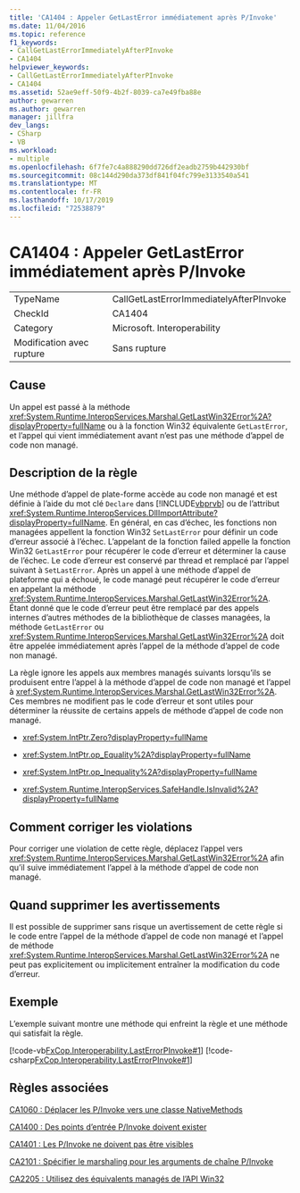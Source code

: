 ```yaml
---
title: 'CA1404 : Appeler GetLastError immédiatement après P/Invoke'
ms.date: 11/04/2016
ms.topic: reference
f1_keywords:
- CallGetLastErrorImmediatelyAfterPInvoke
- CA1404
helpviewer_keywords:
- CallGetLastErrorImmediatelyAfterPInvoke
- CA1404
ms.assetid: 52ae9eff-50f9-4b2f-8039-ca7e49fba88e
author: gewarren
ms.author: gewarren
manager: jillfra
dev_langs:
- CSharp
- VB
ms.workload:
- multiple
ms.openlocfilehash: 6f7fe7c4a888290dd726df2eadb2759b442930bf
ms.sourcegitcommit: 08c144d290da373df841f04fc799e3133540a541
ms.translationtype: MT
ms.contentlocale: fr-FR
ms.lasthandoff: 10/17/2019
ms.locfileid: "72538879"
---
```

# <a name="ca1404-call-getlasterror-immediately-after-pinvoke"></a>CA1404 : Appeler GetLastError immédiatement après P/Invoke

|||
|-|-|
|TypeName|CallGetLastErrorImmediatelyAfterPInvoke|
|CheckId|CA1404|
|Category|Microsoft. Interoperability|
|Modification avec rupture|Sans rupture|

## <a name="cause"></a>Cause

Un appel est passé à la méthode <xref:System.Runtime.InteropServices.Marshal.GetLastWin32Error%2A?displayProperty=fullName> ou à la fonction Win32 équivalente `GetLastError`, et l’appel qui vient immédiatement avant n’est pas une méthode d’appel de code non managé.

## <a name="rule-description"></a>Description de la règle
Une méthode d’appel de plate-forme accède au code non managé et est définie à l’aide du mot clé `Declare` dans [!INCLUDE[vbprvb](../code-quality/includes/vbprvb_md.md)] ou de l’attribut <xref:System.Runtime.InteropServices.DllImportAttribute?displayProperty=fullName>. En général, en cas d’échec, les fonctions non managées appellent la fonction Win32 `SetLastError` pour définir un code d’erreur associé à l’échec. L’appelant de la fonction failed appelle la fonction Win32 `GetLastError` pour récupérer le code d’erreur et déterminer la cause de l’échec. Le code d’erreur est conservé par thread et remplacé par l’appel suivant à `SetLastError`. Après un appel à une méthode d’appel de plateforme qui a échoué, le code managé peut récupérer le code d’erreur en appelant la méthode <xref:System.Runtime.InteropServices.Marshal.GetLastWin32Error%2A>. Étant donné que le code d’erreur peut être remplacé par des appels internes d’autres méthodes de la bibliothèque de classes managées, la méthode `GetLastError` ou <xref:System.Runtime.InteropServices.Marshal.GetLastWin32Error%2A> doit être appelée immédiatement après l’appel de la méthode d’appel de code non managé.

La règle ignore les appels aux membres managés suivants lorsqu’ils se produisent entre l’appel à la méthode d’appel de code non managé et l’appel à <xref:System.Runtime.InteropServices.Marshal.GetLastWin32Error%2A>. Ces membres ne modifient pas le code d’erreur et sont utiles pour déterminer la réussite de certains appels de méthode d’appel de code non managé.

- <xref:System.IntPtr.Zero?displayProperty=fullName>

- <xref:System.IntPtr.op_Equality%2A?displayProperty=fullName>

- <xref:System.IntPtr.op_Inequality%2A?displayProperty=fullName>

- <xref:System.Runtime.InteropServices.SafeHandle.IsInvalid%2A?displayProperty=fullName>

## <a name="how-to-fix-violations"></a>Comment corriger les violations
Pour corriger une violation de cette règle, déplacez l’appel vers <xref:System.Runtime.InteropServices.Marshal.GetLastWin32Error%2A> afin qu’il suive immédiatement l’appel à la méthode d’appel de code non managé.

## <a name="when-to-suppress-warnings"></a>Quand supprimer les avertissements
Il est possible de supprimer sans risque un avertissement de cette règle si le code entre l’appel de la méthode d’appel de code non managé et l’appel de méthode <xref:System.Runtime.InteropServices.Marshal.GetLastWin32Error%2A> ne peut pas explicitement ou implicitement entraîner la modification du code d’erreur.

## <a name="example"></a>Exemple
L’exemple suivant montre une méthode qui enfreint la règle et une méthode qui satisfait la règle.

[!code-vb[FxCop.Interoperability.LastErrorPInvoke#1](../code-quality/codesnippet/VisualBasic/ca1404-call-getlasterror-immediately-after-p-invoke_1.vb)]
[!code-csharp[FxCop.Interoperability.LastErrorPInvoke#1](../code-quality/codesnippet/CSharp/ca1404-call-getlasterror-immediately-after-p-invoke_1.cs)]

## <a name="related-rules"></a>Règles associées
[CA1060 : Déplacer les P/Invoke vers une classe NativeMethods](../code-quality/ca1060.md)

[CA1400 : Des points d’entrée P/Invoke doivent exister](../code-quality/ca1400.md)

[CA1401 : Les P/Invoke ne doivent pas être visibles](../code-quality/ca1401.md)

[CA2101 : Spécifier le marshaling pour les arguments de chaîne P/Invoke](../code-quality/ca2101.md)

[CA2205 : Utilisez des équivalents managés de l’API Win32](../code-quality/ca2205.md)
